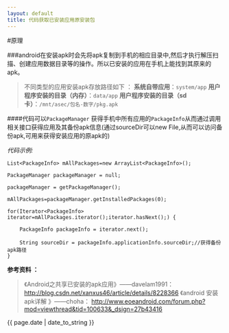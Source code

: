 ```yaml
---
layout: default
title: 代码获取已安装应用原安装包 
---
```


#原理 

###android在安装apk时会先将apk复制到手机的相应目录中,然后才执行解压扫描、创建应用数据目录等的操作。所以已安装的应用在手机上能找到其原来的apk。


>不同类型的应用安装apk存放路径如下 ：
>**系统自带应用**：`system/app` 
>**用户程序安装的目录（内存）**：`data/app` 
>**用户程序安装的目录（sd卡）**：`/mnt/asec/包名-数字/pkg.apk`  




####代码可以`PackageManager` 获得手机中所有应用的`PackageInfo`从而通过调用相关接口获得应用及其备份apk信息(通过sourceDir可以new File,从而可以访问备份apk,可用来获得安装应用的原apk的)  

*代码示例:*	


	List<PackageInfo> mAllPackages=new ArrayList<PackageInfo>();

	PackageManager packageManager = null;

	packageManager = getPackageManager();

	mAllPackages=packageManager.getInstalledPackages(0);

	for(Iterator<PackageInfo> iterator=mAllPackages.iterator();iterator.hasNext();) {

		PackageInfo packageInfo = iterator.next();

		String sourceDir = packageInfo.applicationInfo.sourceDir;//获得备份apk路径
	}	

**参考资料 ：** 
> 《Android之共享已安装的apk应用》——davelam1991：
http://blog.csdn.net/xanxus46/article/details/8228366 
>《android 安装apk详解 》——choha：
http://www.eoeandroid.com/forum.php?mod=viewthread&tid=100633&_dsign=27b43416 


<p>{{ page.date | date_to_string }}</p>
